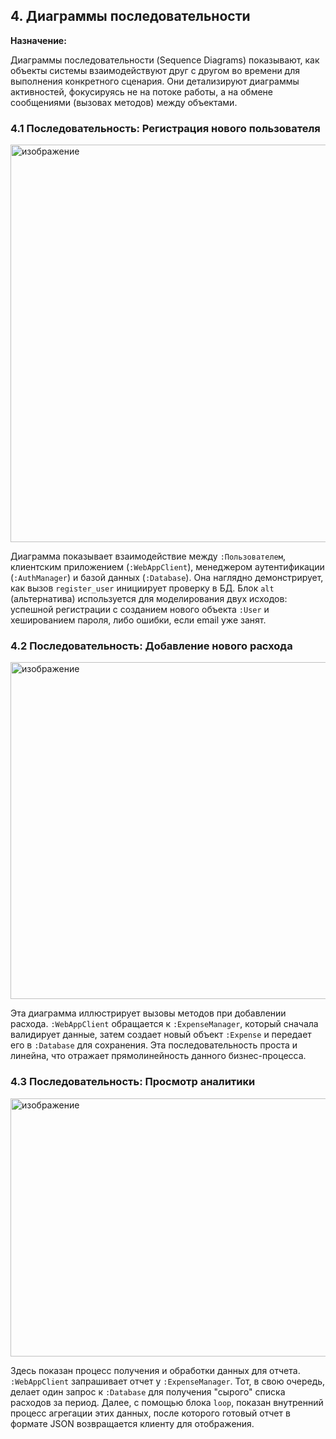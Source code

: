 ## 4. Диаграммы последовательности

**Назначение:**

Диаграммы последовательности (Sequence Diagrams) показывают, как объекты системы взаимодействуют друг с другом во времени для выполнения конкретного сценария. Они детализируют диаграммы активностей, фокусируясь не на потоке работы, а на обмене сообщениями (вызовах методов) между объектами.

### 4.1 Последовательность: Регистрация нового пользователя
<img width="1280" height="636" alt="изображение" src="https://github.com/user-attachments/assets/e7ff6cf5-ca2f-4bd8-8c73-02acd4ef0444" />

Диаграмма показывает взаимодействие между `:Пользователем`, клиентским приложением (`:WebAppClient`), менеджером аутентификации (`:AuthManager`) и базой данных (`:Database`). Она наглядно демонстрирует, как вызов `register_user` инициирует проверку в БД. Блок `alt` (альтернатива) используется для моделирования двух исходов: успешной регистрации с созданием нового объекта `:User` и хешированием пароля, либо ошибки, если email уже занят.

### 4.2 Последовательность: Добавление нового расхода
<img width="1280" height="539" alt="изображение" src="https://github.com/user-attachments/assets/8290f824-8ac4-4a16-a462-6c1a82cd51f4" />

Эта диаграмма иллюстрирует вызовы методов при добавлении расхода. `:WebAppClient` обращается к `:ExpenseManager`, который сначала валидирует данные, затем создает новый объект `:Expense` и передает его в `:Database` для сохранения. Эта последовательность проста и линейна, что отражает прямолинейность данного бизнес-процесса.

### 4.3 Последовательность: Просмотр аналитики
<img width="1280" height="413" alt="изображение" src="https://github.com/user-attachments/assets/dc21e2ae-63c1-43fc-8672-6f4da361c580" />

Здесь показан процесс получения и обработки данных для отчета. `:WebAppClient` запрашивает отчет у `:ExpenseManager`. Тот, в свою очередь, делает один запрос к `:Database` для получения "сырого" списка расходов за период. Далее, с помощью блока `loop`, показан внутренний процесс агрегации этих данных, после которого готовый отчет в формате JSON возвращается клиенту для отображения.
